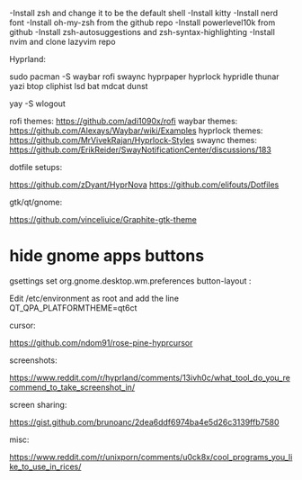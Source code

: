 -Install zsh and change it to be the default shell
-Install kitty
-Install nerd font
-Install oh-my-zsh from the github repo
-Install powerlevel10k from github
-Install zsh-autosuggestions and zsh-syntax-highlighting
-Install nvim and clone lazyvim repo


Hyprland:

sudo pacman -S waybar rofi swaync hyprpaper hyprlock hypridle thunar yazi btop cliphist lsd bat mdcat dunst

yay -S wlogout

rofi themes: https://github.com/adi1090x/rofi
waybar themes: https://github.com/Alexays/Waybar/wiki/Examples
hyprlock themes: https://github.com/MrVivekRajan/Hyprlock-Styles
swaync themes: https://github.com/ErikReider/SwayNotificationCenter/discussions/183

dotfile setups: 

https://github.com/zDyant/HyprNova
https://github.com/elifouts/Dotfiles

gtk/qt/gnome:

https://github.com/vinceliuice/Graphite-gtk-theme

# hide gnome apps buttons
gsettings set org.gnome.desktop.wm.preferences button-layout :

Edit /etc/environment as root and add the line QT_QPA_PLATFORMTHEME=qt6ct

cursor:

https://github.com/ndom91/rose-pine-hyprcursor

screenshots:

https://www.reddit.com/r/hyprland/comments/13ivh0c/what_tool_do_you_recommend_to_take_screenshot_in/

screen sharing:

https://gist.github.com/brunoanc/2dea6ddf6974ba4e5d26c3139ffb7580

misc:

https://www.reddit.com/r/unixporn/comments/u0ck8x/cool_programs_you_like_to_use_in_rices/
